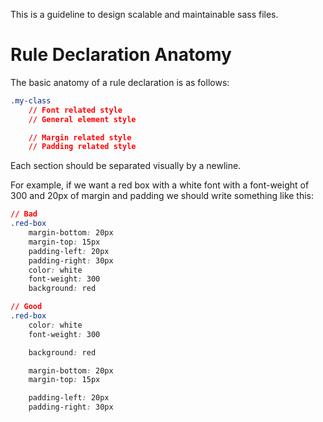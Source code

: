This is a guideline to design scalable and maintainable sass files.

# Rule Declaration Anatomy

The basic anatomy of a rule declaration is as follows:

```css
.my-class
    // Font related style
    // General element style

    // Margin related style
    // Padding related style
```

Each section should be separated visually by a newline.

For example, if we want a red box with a white font with a font-weight of 300  and 20px of margin and padding we should write something like this:

```css
// Bad
.red-box
    margin-bottom: 20px
    margin-top: 15px
    padding-left: 20px
    padding-right: 30px
    color: white
    font-weight: 300
    background: red

// Good
.red-box
    color: white
    font-weight: 300

    background: red

    margin-bottom: 20px
    margin-top: 15px

    padding-left: 20px
    padding-right: 30px
```

